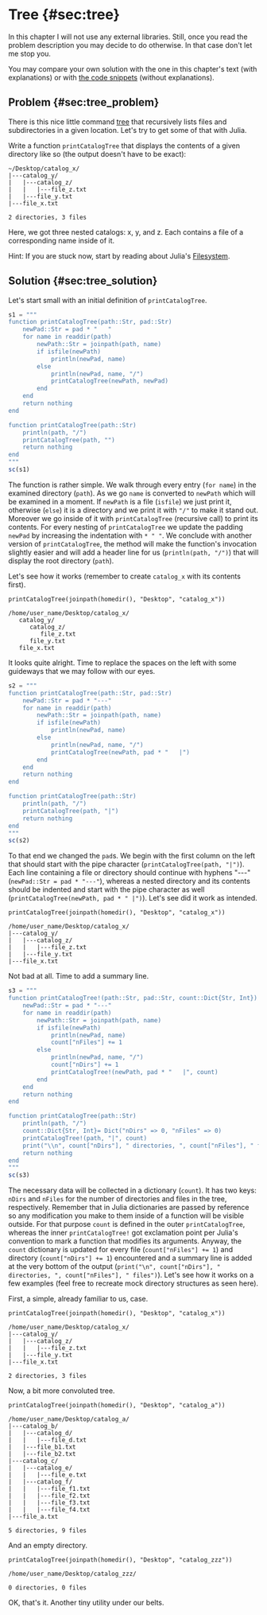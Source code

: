 # Tree {#sec:tree}

In this chapter I will not use any external libraries. Still, once you read the
problem description you may decide to do otherwise. In that case don't let me
stop you.

You may compare your own solution with the one in this chapter's text (with
explanations) or with [the code
snippets](https://github.com/b-lukaszuk/BS_wJ_eng/tree/main/code_snippets/tree)
(without explanations).

## Problem {#sec:tree_problem}

There is this nice little command
[tree](https://en.wikipedia.org/wiki/Tree_(command)) that recursively lists
files and subdirectories in a given location. Let's try to get some of that with
Julia.

Write a function `printCatalogTree` that displays the contents of a given
directory like so (the output doesn't have to be exact):

```
~/Desktop/catalog_x/
|---catalog_y/
|   |---catalog_z/
|   |   |---file_z.txt
|   |---file_y.txt
|---file_x.txt

2 directories, 3 files
```

Here, we got three nested catalogs: x, y, and z. Each contains a file of a
corresponding name inside of it.

Hint: If you are stuck now, start by reading about Julia's
[Filesystem](https://docs.julialang.org/en/v1/base/file/).

## Solution {#sec:tree_solution}

Let's start small with an initial definition of `printCatalogTree`.

```jl
s1 = """
function printCatalogTree(path::Str, pad::Str)
    newPad::Str = pad * "   "
    for name in readdir(path)
        newPath::Str = joinpath(path, name)
        if isfile(newPath)
            println(newPad, name)
        else
            println(newPad, name, "/")
            printCatalogTree(newPath, newPad)
        end
    end
    return nothing
end

function printCatalogTree(path::Str)
    println(path, "/")
    printCatalogTree(path, "")
    return nothing
end
"""
sc(s1)
```

The function is rather simple. We walk through every entry (`for name`) in the
examined directory (`path`). As we go `name` is converted to `newPath` which
will be examined in a moment. If `newPath` is a file (`isfile`) we just print
it, otherwise (`else`) it is a directory and we print it with `"/"` to
make it stand out. Moreover we go inside of it with `printCatalogTree`
(recursive call) to print its contents. For every nesting of `printCatalogTree`
we update the padding `newPad` by increasing the indentation with `* " "`. We
conclude with another version of `printCatalogTree`, the method will make the
function's invocation slightly easier and will add a header line for us
(`println(path, "/")`) that will display the root directory (`path`).

Let's see how it works (remember to create `catalog_x` with its contents first).

```
printCatalogTree(joinpath(homedir(), "Desktop", "catalog_x"))
```

```
/home/user_name/Desktop/catalog_x/
   catalog_y/
      catalog_z/
         file_z.txt
      file_y.txt
   file_x.txt
```

It looks quite alright. Time to replace the spaces on the left with some
guideways that we may follow with our eyes.

```jl
s2 = """
function printCatalogTree(path::Str, pad::Str)
    newPad::Str = pad * "---"
    for name in readdir(path)
        newPath::Str = joinpath(path, name)
        if isfile(newPath)
            println(newPad, name)
        else
            println(newPad, name, "/")
            printCatalogTree(newPath, pad * "   |")
        end
    end
    return nothing
end

function printCatalogTree(path::Str)
    println(path, "/")
    printCatalogTree(path, "|")
    return nothing
end
"""
sc(s2)
```

To that end we changed the `pad`s. We begin with the first column on the left
that should start with the pipe character (`printCatalogTree(path, "|")`). Each
line containing a file or directory should continue with hyphens "---"
(`newPad::Str = pad * "---"`), whereas a nested directory and its contents
should be indented and start with the pipe character as well
(`printCatalogTree(newPath, pad * " |")`). Let's see did it work as intended.

```
printCatalogTree(joinpath(homedir(), "Desktop", "catalog_x"))
```

```
/home/user_name/Desktop/catalog_x/
|---catalog_y/
|   |---catalog_z/
|   |   |---file_z.txt
|   |---file_y.txt
|---file_x.txt
```

Not bad at all. Time to add a summary line.

```jl
s3 = """
function printCatalogTree!(path::Str, pad::Str, count::Dict{Str, Int})
    newPad::Str = pad * "---"
    for name in readdir(path)
        newPath::Str = joinpath(path, name)
        if isfile(newPath)
            println(newPad, name)
            count["nFiles"] += 1
        else
            println(newPad, name, "/")
            count["nDirs"] += 1
            printCatalogTree!(newPath, pad * "   |", count)
        end
    end
    return nothing
end

function printCatalogTree(path::Str)
    println(path, "/")
    count::Dict{Str, Int}= Dict("nDirs" => 0, "nFiles" => 0)
    printCatalogTree!(path, "|", count)
    print("\\n", count["nDirs"], " directories, ", count["nFiles"], " files")
    return nothing
end
"""
sc(s3)
```

The necessary data will be collected in a dictionary (`count`). It has two keys:
`nDirs` and `nFiles` for the number of directories and files in the tree,
respectively. Remember that in Julia dictionaries are passed by reference so any
modification you make to them inside of a function will be visible outside.
For that purpose `count` is defined in the outer `printCatalogTree`, whereas the
inner `printCatalogTree!` got exclamation point per Julia's convention to mark a
function that modifies its arguments. Anyway, the `count` dictionary is updated
for every file (`count["nFiles"] += 1`) and directory (`count["nDirs"] += 1`)
encountered and a summary line is added at the very bottom of the output
(`print("\n", count["nDirs"], " directories, ", count["nFiles"], " files")`).
Let's see how it works on a few examples (feel free to recreate mock directory
structures as seen here).

First, a simple, already familiar to us, case.

```
printCatalogTree(joinpath(homedir(), "Desktop", "catalog_x"))
```

```
/home/user_name/Desktop/catalog_x/
|---catalog_y/
|   |---catalog_z/
|   |   |---file_z.txt
|   |---file_y.txt
|---file_x.txt

2 directories, 3 files
```

Now, a bit more convoluted tree.

```
printCatalogTree(joinpath(homedir(), "Desktop", "catalog_a"))
```

```
/home/user_name/Desktop/catalog_a/
|---catalog_b/
|   |---catalog_d/
|   |   |---file_d.txt
|   |---file_b1.txt
|   |---file_b2.txt
|---catalog_c/
|   |---catalog_e/
|   |   |---file_e.txt
|   |---catalog_f/
|   |   |---file_f1.txt
|   |   |---file_f2.txt
|   |   |---file_f3.txt
|   |   |---file_f4.txt
|---file_a.txt

5 directories, 9 files
```

And an empty directory.

```
printCatalogTree(joinpath(homedir(), "Desktop", "catalog_zzz"))
```

```
/home/user_name/Desktop/catalog_zzz/

0 directories, 0 files
```

OK, that's it. Another tiny utility under our belts.
